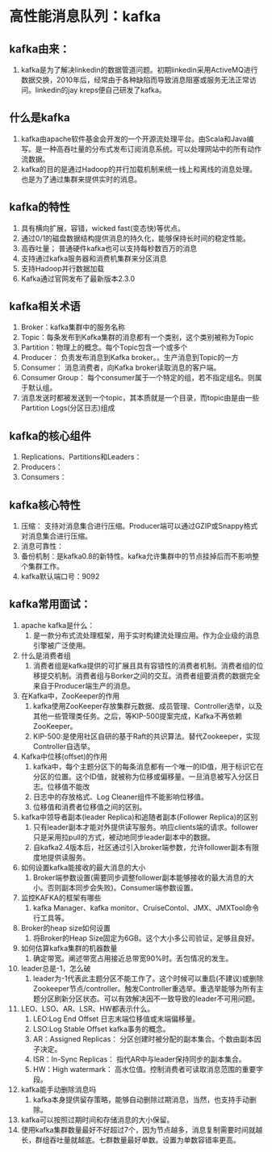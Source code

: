 # 高性能消息队列：kafka
## kafka由来：
1. kafka是为了解决linkedin的数据管道问题。初期linkedin采用ActiveMQ进行数据交换，2010年后，经常由于各种缺陷而导致消息阻塞或服务无法正常访问。linkedin的jay kreps便自己研发了kafka。
## 什么是kafka
1. kafka由apache软件基金会开发的一个开源流处理平台。由Scala和Java编写。是一种高吞吐量的分布式发布订阅消息系统。可以处理网站中的所有动作流数据。
2. kafka的目的是通过Hadoop的并行加载机制来统一线上和离线的消息处理。也是为了通过集群来提供实时的消息。
## kafka的特性
1. 具有横向扩展，容错，wicked fast(变态快)等优点。
1. 通过0/1的磁盘数据结构提供消息的持久化，能够保持长时间的稳定性能。
2. 高吞吐量； 普通硬件kafka也可以支持每秒数百万的消息
3. 支持通过kafka服务器和消费机集群来分区消息
4. 支持Hadoop并行数据加载
5. Kafka通过官网发布了最新版本2.3.0
## kafka相关术语
1. Broker：kafka集群中的服务名称
2. Topic：每条发布到Kafka集群的消息都有一个类别，这个类别被称为Topic
3. Partition：物理上的概念。每个Topic包含一个或多个
4. Producer： 负责发布消息到Kafka broker。。生产消息到Topic的一方
5. Consumer： 消息消费者，向Kafka broker读取消息的客户端。
6. Consumer Group： 每个consumer属于一个特定的组，若不指定组名。则属于默认组。
7. 消息发送时都被发送到一个topic，其本质就是一个目录，而topic由是由一些Partition Logs(分区日志)组成
## kafka的核心组件
1. Replications、Partitions和Leaders：
2. Producers：
3. Consumers：
## kafka核心特性
1. 压缩： 支持对消息集合进行压缩。Producer端可以通过GZIP或Snappy格式对消息集合进行压缩。
2. 消息可靠性：
3. 备份机制：是kafka0.8的新特性。kafka允许集群中的节点挂掉后而不影响整个集群工作。
4. kafka默认端口号：9092
## kafka常用面试：
1. apache kafka是什么：
   1. 是一款分布式流处理框架，用于实时构建流处理应用。作为企业级的消息引擎被广泛使用。
2. 什么是消费者组
   1. 消费者组是kafka提供的可扩展且具有容错性的消费者机制。消费者组的位移提交机制。消费者组与Borker之间的交互。消费者组要消费的数据完全来自于Producer端生产的消息。
3. 在Kafka中，ZooKeeper的作用
   1. kafka使用ZooKeeper存放集群元数据、成员管理、Controller选举，以及其他一些管理类任务。之后，等KIP-500提案完成，Kafka不再依赖ZooKeeper。
   2. KIP-500:是使用社区自研的基于Raft的共识算法。替代Zookeeper，实现Controller自选举。
4. Kafka中位移(offset)的作用
   1. kafka中，每个主题分区下的每条消息都有一个唯一的ID值，用于标识它在分区的位置。这个ID值，就被称为位移或偏移量。一旦消息被写入分区日志。位移值不能改
   2. 日志中的存放格式、Log Cleaner组件不能影响位移值。
   3. 位移值和消费者位移值之间的区别。
5. kafka中领导者副本(leader Replica)和追随者副本(Follower Replica)的区别
   1. 只有leader副本才能对外提供读写服务。响应clients端的请求。follower只是采用拉pull的方式，被动地同步leader副本中的数据。
   2. 自kafka2.4版本后，社区通过引入broker端参数，允许follower副本有限度地提供读服务。
6. 如何设置kafka能接收的最大消息的大小
   1. Broker端参数设置(需要同步调整follower副本能够接收的最大消息的大小。否则副本同步会失败)。Consumer端参数设置。
7. 监控KAFKA的框架有哪些
   1. kafka Manager、kafka monitor、CruiseContol、JMX、JMXTool命令行工具等。
8. Broker的heap size如何设置
   1. 将Broker的Heap Size固定为6GB。这个大小多公司验证，足够且良好。
9. 如何估算kafka集群的机器数量
   1.  确定带宽。阐述带宽占用接近总带宽90%时。丢包情况的发生。
10. leader总是-1，怎么破
    1.  leader为-1代表此主题分区不能工作了。这个时候可以重启(不建议)或删除Zookeeper节点/controller。触发Controller重选举。重选举能够为所有主题分区刷新分区状态。可以有效解决因不一致导致的leader不可用问题。
11. LEO、LSO、AR、LSR、HW都表示什么。
    1.  LEO:Log End Offset 日志末端位移值或末端偏移量。
    2.  LSO:Log Stable Offset kafka事务的概念。
    3.  AR：Assigned Replicas： 分区创建时被分配的副本集合。个数由副本因子决定。
    4.  ISR：In-Sync Replicas： 指代AR中与leader保持同步的副本集合。
    5.  HW：High watermark： 高水位值。控制消费者可读取消息范围的重要字段。
12. kafka能手动删除消息吗
    1.  kafka本身提供留存策略，能够自动删除过期消息，当然，也支持手动删除。
13. kafka可以按照过期时间和存储消息的大小保留。
14. 使用kafka集群数量最好不好超过7个，因为节点越多，消息复制需要时间就越长，群组吞吐量就越底。七群数量最好单数。设置为单数容错率更高。

